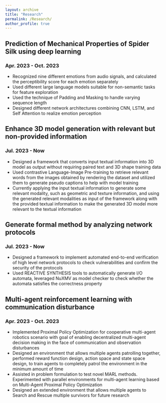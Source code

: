 ```yaml
---
layout: archive
title: "Research"
permalink: /Research/
author_profile: true
---
```



## Prediction of Mechanical Properties of Spider Silk using deep learning
### Apr. 2023 - Oct. 2023
* Recognized nine different emotions from audio signals, and calculated the perceptibility score for each emotion separately
* Used different large language models suitable for non-semantic tasks for feature exploration
* Used the technique of Padding and Masking to handle varying sequence length
* Designed different network architectures combining CNN, LSTM, and Self Attention to realize emotion perception

## Enhance 3D model generation with relevant but non-provided information
### Jul. 2023 - Now
* Designed a framework that converts input textual information into 3D model as output without requiring paired text and 3D shape training data
* Used contrastive Language-Image Pre-training to retrieve relevant words from the images obtained by rendering the dataset and utilized them to generate pseudo captions to help with model training
* Currently applying the input textual information to generate some relevant modality, such as geometric and texture information, and using the generated relevant modalities as input of the framework along with the provided textual information to make the generated 3D model more relevant to the textual information
  
## Generate formal method by analyzing network protocols
### Jul. 2023 - Now
* Designed a framework to implement automated end-to-end verification of high level network protocols to check vulnerabilities and confirm the security of the protocols
* Used REACTIVE SYNTHESIS tools to automatically generate I/O automata, leveraged NuXMV as model checker to check whether the automata satisfies the correctness property

## Multi-agent reinforcement learning with communication disturbance
### Apr. 2023 - Oct. 2023
* Implemented Proximal Policy Optimization for cooperative multi-agent robotics scenario with goal of enabling decentralized multi-agent decision making in the face of communication and observation disturbances
* Designed an environment that allows multiple agents patrolling together, performed reward function design, action space and state space design, to train agents to completely patrol the environment in the minimum amount of time
* Assisted in problem formulation to test novel MARL methods. Experimented with parallel environments for multi-agent learning based on Multi-Agent Proximal Policy Optimization
* Designed an extended environment that allows multiple agents to Search and Rescue multiple survivors for future research
